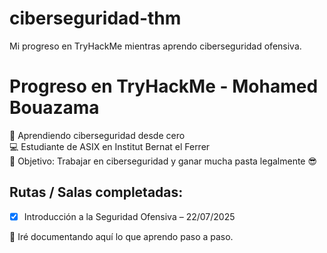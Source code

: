 # ciberseguridad-thm
Mi progreso en TryHackMe mientras aprendo ciberseguridad ofensiva.

# Progreso en TryHackMe - Mohamed Bouazama

🧠 Aprendiendo ciberseguridad desde cero  
💻 Estudiante de ASIX en Institut Bernat el Ferrer  
🎯 Objetivo: Trabajar en ciberseguridad y ganar mucha pasta legalmente 😎  

## Rutas / Salas completadas:

- [x] Introducción a la Seguridad Ofensiva – 22/07/2025

📌 Iré documentando aquí lo que aprendo paso a paso.
